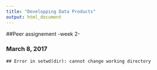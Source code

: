 ```yaml
---
title: "Developping Data Products"
output: html_document
---
```

##Peer assignement -week 2-

### March 8, 2017




```
## Error in setwd(dir): cannot change working directory
```



